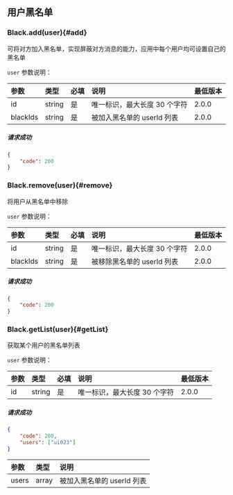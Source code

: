 ## 用户黑名单

### Black.add(user){#add}

可将对方加入黑名单，实现屏蔽对方消息的能力，应用中每个用户均可设置自己的黑名单

`user` 参数说明：

| 参数   	 |	类型		| 必填	| 说明 							|最低版本	|
| :----------|:--------	|:-----	|:------------------------------|:----- |
|	id		 |	string	|	是 	| 唯一标识，最大长度 30 个字符		|2.0.0|
|	blackIds |	string	|	是 	| 被加入黑名单的 userId 列表 |2.0.0|

##### 请求成功

```json
{
    "code": 200
}
```

### Black.remove(user){#remove}

将用户从黑名单中移除

`user` 参数说明：

| 参数   	 |	类型		| 必填	| 说明 							|最低版本	|
| :----------|:--------	|:-----	|:------------------------------|:----- |
|	id		 |	string	|	是 	| 唯一标识，最大长度 30 个字符		|2.0.0|
|	blackIds |	string	|	是 	| 被移除黑名单的 userId 列表 		|2.0.0|

##### 请求成功

```json
{
    "code": 200
}
```

### Black.getList(user){#getList}

获取某个用户的黑名单列表

`user` 参数说明：

| 参数   	 |	类型		| 必填	| 说明 							|最低版本	|
| :----------|:--------	|:-----	|:------------------------------|:----- |
|	id		 |	string	|	是 	| 唯一标识，最大长度 30 个字符		|2.0.0|

##### 请求成功

```json
{
	"code": 200,
	"users": ["ui023"]
}
```
| 参数   	 |	类型		| 说明	
| :----------|:--------	|:-----	
|	users	|	array| 被加入黑名单的 userId 列表
